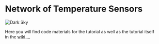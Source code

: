 # Network of Temperature Sensors
![Dark Sky](https://github.com/InitialState/darksky/wiki/img/darksky_intro.jpg)

Here you will find code materials for the tutorial as well as the tutorial itself in the [wiki ...](https://github.com/InitialState/temp-sensors/wiki)
